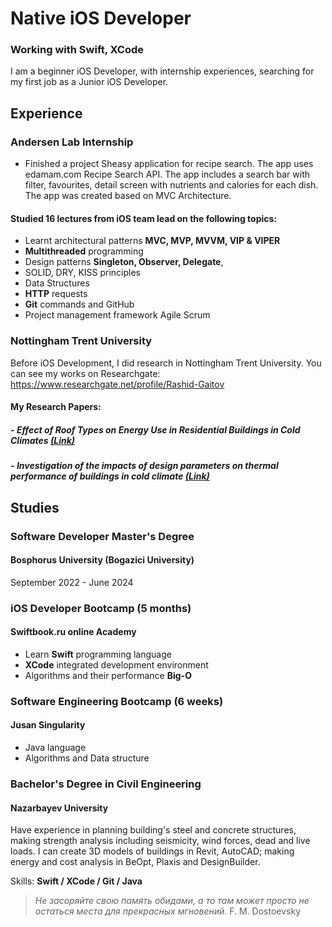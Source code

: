 # Native iOS Developer
### Working with Swift, XCode

I am a beginner iOS Developer, with internship experiences, searching for my first job as a Junior iOS Developer.

## Experience

### Andersen Lab Internship
- Finished a project Sheasy application for recipe search. The app uses edamam.com Recipe Search API. The app includes a search bar  with filter, favourites, detail screen with nutrients and calories for each dish.  The app was created based on MVC Architecture. 

#### Studied 16 lectures from iOS team lead on the following topics:
- Learnt architectural patterns **MVC, MVP, MVVM, VIP & VIPER**
- **Multithreaded** programming
- Design patterns **Singleton, Observer, Delegate**, 
- SOLID, DRY, KISS principles
- Data Structures
- **HTTP** requests
- **Git** commands and GitHub
- Project management framework Agile Scrum


### Nottingham Trent University
Before iOS Development, I did research in Nottingham Trent University. You can see my works on Researchgate:
https://www.researchgate.net/profile/Rashid-Gaitov

#### My Research Papers:
##### - *Effect of Roof Types on Energy Use in Residential Buildings in Cold Climates* [(Link)](https://www.researchgate.net/publication/358304129_Effect_of_Roof_Types_on_Energy_Use_in_Residential_Buildings_in_Cold_Climates)

##### - *Investigation of the impacts of design parameters on thermal performance of buildings in cold climate* [(Link)](https://www.researchgate.net/publication/350508978_Investigation_of_the_impacts_of_design_parameters_on_thermal_performance_of_buildings_in_cold_climate) 




## Studies
### Software Developer Master's Degree
#### Bosphorus University (Bogazici University)
September 2022 - June 2024


### iOS Developer Bootcamp (5 months)
#### Swiftbook.ru online Academy
- Learn **Swift** programming language
- **XCode** integrated development environment
- Algorithms and their performance **Big-O**

###  Software Engineering Bootcamp (6 weeks)
#### Jusan Singularity
- Java language
- Algorithms and Data structure


### Bachelor's Degree in Civil Engineering
#### Nazarbayev University
Have experience in planning building's steel and concrete structures, making strength analysis including seismicity, wind forces, dead and live loads. I can create 3D models of buildings in Revit, AutoCAD; making energy and cost analysis in BeOpt, Plaxis and DesignBuilder.

Skills: **Swift / XCode / Git / Java**


> *Не засоряйте свою память обидами, а то там может просто не остаться места для прекрасных мгновений.*
> F. M. Dostoevsky
